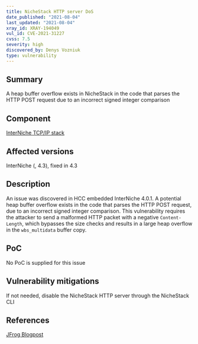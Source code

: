 ```yaml
---
title: NicheStack HTTP server DoS
date_published: "2021-08-04"
last_updated: "2021-08-04"
xray_id: XRAY-194049
vul_id: CVE-2021-31227
cvss: 7.5
severity: high
discovered_by: Denys Vozniuk
type: vulnerability
---
```

## Summary
A heap buffer overflow exists in NicheStack in the code that parses the HTTP POST request due to an incorrect signed integer comparison

## Component

[InterNiche TCP/IP stack](https://www.hcc-embedded.com/products/networking/tcpip-applications)

## Affected versions

InterNiche (, 4.3), fixed in 4.3

## Description

An issue was discovered in HCC embedded InterNiche 4.0.1. A potential heap buffer overflow exists in the code that parses the HTTP POST request, due to an incorrect signed integer comparison. This vulnerability requires the attacker to send a malformed HTTP packet with a negative `Content-Length`, which bypasses the size checks and results in a large heap overflow in the `wbs_multidata` buffer copy.

## PoC

No PoC is supplied for this issue

## Vulnerability mitigations

If not needed, disable the NicheStack HTTP server through the NicheStack CLI

## References

[JFrog Blogpost](https://jfrog.com/blog/infrahalt-14-new-security-vulnerabilities-found-in-nichestack/)
